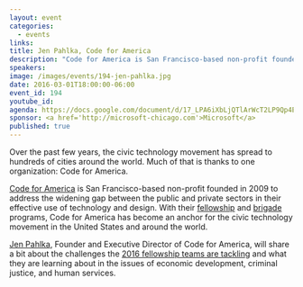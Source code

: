 ```yaml
---
layout: event
categories: 
  - events
links:
title: Jen Pahlka, Code for America
description: "Code for America is San Francisco-based non-profit founded in 2009 to address the widening gap between the public and private sectors in their effective use of technology and design. Jen Pahlka, Founder and Executive Director, will share a bit about the challenges the 2016 fellowship teams are tackling and what they are learning about in the issues of economic development, criminal justice, and human services."
speakers:
image: /images/events/194-jen-pahlka.jpg
date: 2016-03-01T18:00:00-06:00
event_id: 194
youtube_id: 
agenda: https://docs.google.com/document/d/17_LPA6iXbLjQTlArWcT2LP9Qp4EyF-kxxCdxj4SZR0s/edit#
sponsor: <a href='http://microsoft-chicago.com'>Microsoft</a>
published: true
---
```


Over the past few years, the civic technology movement has spread to hundreds of cities around the world. Much of that is thanks to one organization: Code for America.

[Code for America](http://www.codeforamerica.org/) is San Francisco-based non-profit founded in 2009 to address the widening gap between the public and private sectors in their effective use of technology and design. With their [fellowship](http://www.codeforamerica.org/governments/fellowship/) and [brigade](http://www.codeforamerica.org/brigade/) programs, Code for America has become an anchor for the civic technology movement in the United States and around the world.

[Jen Pahlka](http://twitter.com/pahlkadot), Founder and Executive Director of Code for America, will share a bit about the challenges the [2016 fellowship teams are tackling](http://www.codeforamerica.org/governments/2016-announcement/) and what they are learning about in the issues of economic development, criminal justice, and human services.